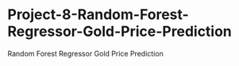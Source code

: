 # Project-8-Random-Forest-Regressor-Gold-Price-Prediction
Random Forest Regressor Gold Price Prediction
